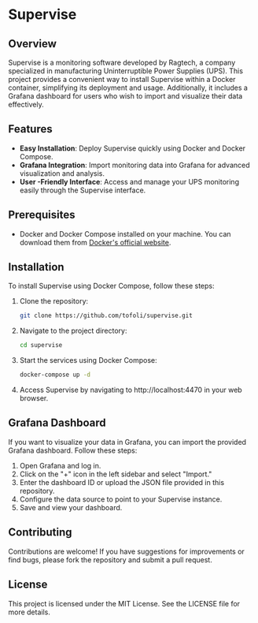 # Supervise

## Overview

Supervise is a monitoring software developed by Ragtech, a company specialized in manufacturing Uninterruptible Power Supplies (UPS). This project provides a convenient way to install Supervise within a Docker container, simplifying its deployment and usage. Additionally, it includes a Grafana dashboard for users who wish to import and visualize their data effectively.

## Features

- **Easy Installation**: Deploy Supervise quickly using Docker and Docker Compose.
- **Grafana Integration**: Import monitoring data into Grafana for advanced visualization and analysis.
- **User -Friendly Interface**: Access and manage your UPS monitoring easily through the Supervise interface.

## Prerequisites

- Docker and Docker Compose installed on your machine. You can download them from [Docker's official website](https://www.docker.com/get-started).

## Installation

To install Supervise using Docker Compose, follow these steps:

1. Clone the repository:
   ```bash
   git clone https://github.com/tofoli/supervise.git
    ```
2. Navigate to the project directory:
    ```bash
    cd supervise
    ```
3. Start the services using Docker Compose:
    ```bash
    docker-compose up -d
    ```
4. Access Supervise by navigating to http://localhost:4470 in your web browser.

## Grafana Dashboard
If you want to visualize your data in Grafana, you can import the provided Grafana dashboard. Follow these steps:

1. Open Grafana and log in.
2. Click on the "+" icon in the left sidebar and select "Import."
3. Enter the dashboard ID or upload the JSON file provided in this repository.
4. Configure the data source to point to your Supervise instance.
5. Save and view your dashboard.

## Contributing
Contributions are welcome! If you have suggestions for improvements or find bugs, please fork the repository and submit a pull request.

## License

This project is licensed under the MIT License. See the LICENSE file for more details.